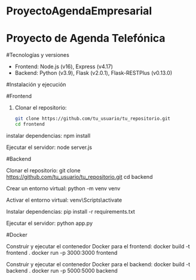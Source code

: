# ProyectoAgendaEmpresarial

# Proyecto de Agenda Telefónica

#Tecnologías y versiones

- Frontend: Node.js (v16), Express (v4.17)
- Backend: Python (v3.9), Flask (v2.0.1), Flask-RESTPlus (v0.13.0)

#Instalación y ejecución

#Frontend

1. Clonar el repositorio:
   ```bash
   git clone https://github.com/tu_usuario/tu_repositorio.git
   cd frontend

instalar dependencias:
npm install

Ejecutar el servidor:
node server.js

#Backend

Clonar el repositorio:
git clone https://github.com/tu_usuario/tu_repositorio.git
cd backend


Crear un entorno virtual:
python -m venv venv

Activar el entorno virtual:
venv\Scripts\activate 

Instalar dependencias:
pip install -r requirements.txt

Ejecutar el servidor:
python app.py

#Docker

Construir y ejecutar el contenedor Docker para el frontend:
docker build -t frontend .
docker run -p 3000:3000 frontend


Construir y ejecutar el contenedor Docker para el backend:
docker build -t backend .
docker run -p 5000:5000 backend





